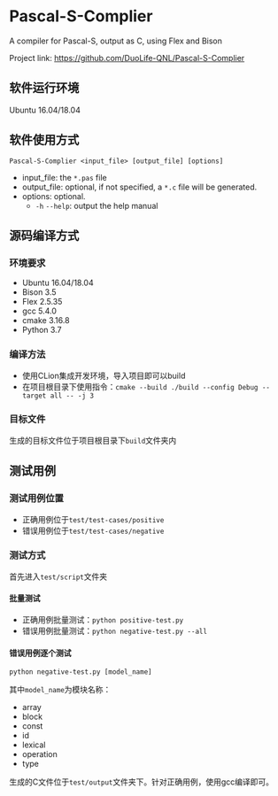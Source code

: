 # Pascal-S-Complier

A compiler for Pascal-S, output as C, using Flex and Bison

Project link: https://github.com/DuoLife-QNL/Pascal-S-Complier

## 软件运行环境

Ubuntu 16.04/18.04

## 软件使用方式

```
Pascal-S-Complier <input_file> [output_file] [options]
```

- input_file: the `*.pas` file
- output_file: optional, if not specified, a `*.c` file will be generated.
- options: optional.
  - `-h` `--help`: output the help manual

## 源码编译方式

### 环境要求

* Ubuntu 16.04/18.04
* Bison 3.5  
* Flex 2.5.35
* gcc 5.4.0
* cmake 3.16.8
* Python 3.7

### 编译方法

* 使用CLion集成开发环境，导入项目即可以build
* 在项目根目录下使用指令：`cmake --build ./build --config Debug --target all -- -j 3`

### 目标文件

生成的目标文件位于项目根目录下`build`文件夹内



## 测试用例

### 测试用例位置

* 正确用例位于`test/test-cases/positive`
* 错误用例位于`test/test-cases/negative`

### 测试方式

首先进入`test/script`文件夹

#### 批量测试

* 正确用例批量测试：`python positive-test.py `
* 错误用例批量测试：`python negative-test.py --all`

#### 错误用例逐个测试

`python negative-test.py [model_name]`

其中`model_name`为模块名称：

* array
* block
* const
* id
* lexical
* operation
* type

生成的C文件位于`test/output`文件夹下。针对正确用例，使用gcc编译即可。
